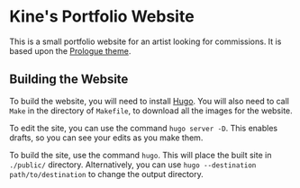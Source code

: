 # Kine's Portfolio Website

This is a small portfolio website for an artist looking for commissions.
It is based upon the [Prologue theme](https://github.com/sethmacleod/prologue).

## Building the Website

To build the website, you will need to install [Hugo](https://gohugo.io/getting-started/quick-start/#step-1-install-hugo).
You will also need to call `Make` in the directory of `Makefile`, to download all the images for the website.

To edit the site, you can use the command `hugo server -D`.
This enables drafts, so you can see your edits as you make them.

To build the site, use the command `hugo`.
This will place the built site in `./public/` directory.
Alternatively, you can use `hugo --destination path/to/destination` to change the output directory.
